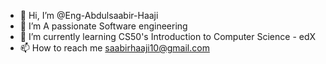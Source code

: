 - 👋 Hi, I’m @Eng-Abdulsaabir-Haaji
- 👀 I’m A passionate Software engineering
- 🌱 I’m currently learning CS50's Introduction to Computer Science - edX
- 📫 How to reach me saabirhaaji10@gmail.com

<!---
Eng-Abdulsaabir-Haaji/Eng-Abdulsaabir-Haaji is a ✨ special ✨ repository because its `README.md` (this file) appears on your GitHub profile.
You can click the Preview link to take a look at your changes.
--->
